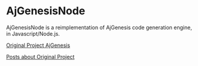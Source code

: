 # AjGenesisNode

AjGenesisNode is a reimplementation of AjGenesis code generation engine, in Javascript/Node.js.

[Original Project AjGenesis](http://ajgenesis.codeplex.com/)

[Posts about Original Project](http://ajlopez.wordpress.com/category/ajgenesis/)

